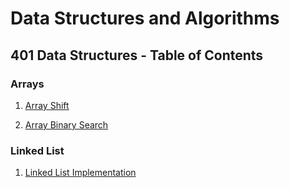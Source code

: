 # Data Structures and Algorithms

## 401 Data Structures - Table of Contents

### Arrays

1. [Array Shift](./javascript/arrays/arrayShift/README.md)

1. [Array Binary Search](./javascript/arrays/arrayBinarySearch/README.md)

### Linked List

1. [Linked List Implementation](./javascript/linkedList/README.md)
